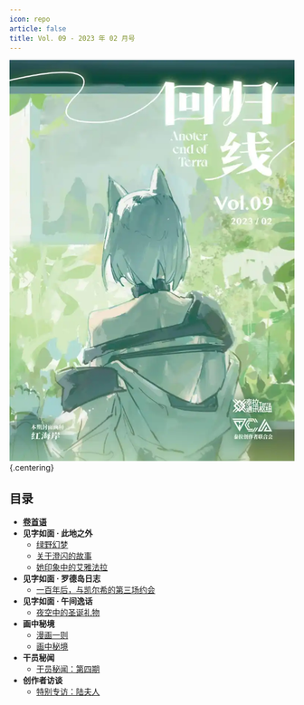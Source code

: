 ```yaml
---
icon: repo
article: false
title: Vol. 09 - 2023 年 02 月号
---
```


![](./res/cover.webp) {.centering}

## 目录

- [**卷首语**](intro.html)
- **见字如面 · 此地之外**
  - [绿野幻梦](article1.html)
  - [关于澄闪的故事](article2.html)
  - [她印象中的艾雅法拉](article3.html)
- **见字如面 · 罗德岛日志**
  - [一百年后，与凯尔希的第三场约会](article5.html)
- **见字如面 · 午间逸话**
  - [夜空中的圣诞礼物](article4.html)
- **画中秘境**
  - [漫画一则](comic1.html)
  - [画中秘境](paintings.html)
- **干员秘闻**
  - [干员秘闻：第四期](ope_sec.html)
- **创作者访谈**
  - [特别专访：陆夫人](interview.html)

<Ads />